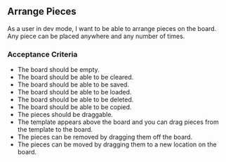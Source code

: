## Arrange Pieces

As a user in dev mode, I want to be able to arrange pieces on the board.
Any piece can be placed anywhere and any number of times.

### Acceptance Criteria
- The board should be empty.
- The board should be able to be cleared.
- The board should be able to be saved.
- The board should be able to be loaded.
- The board should be able to be deleted.
- The board should be able to be copied.
- The pieces should be draggable.
- The template appears above the board and you can drag pieces from the template to the board.
- The pieces can be removed by dragging them off the board.
- The pieces can be moved by dragging them to a new location on the board.